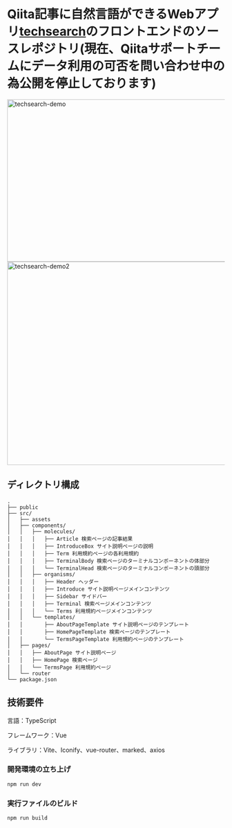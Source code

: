 # Qiita記事に自然言語ができるWebアプリ[techsearch](https://techserch.net/)のフロントエンドのソースレポジトリ(現在、Qiitaサポートチームにデータ利用の可否を問い合わせ中の為公開を停止しております)
<img width="710" height="375" alt="techsearch-demo" src="https://github.com/user-attachments/assets/dce16817-209b-4bbb-bde9-121acbd26b2a" />
<img width="700" height="470" alt="techsearch-demo2" src="https://github.com/user-attachments/assets/140f65e2-5c57-4102-9fd9-44cdc989bd16" />


## ディレクトリ構成
```
.
├── public
├── src/
│   ├── assets
│   ├── components/
│   │   ├── molecules/
│   │   │   ├── Article 検索ページの記事結果
│   │   │   ├── IntroduceBox サイト説明ページの説明
│   │   │   ├── Term 利用規約ページの各利用規約
│   │   │   ├── TerminalBody 検索ページのターミナルコンポーネントの体部分
│   │   │   └── TerminalHead 検索ページのターミナルコンポーネントの頭部分
│   │   ├── organisms/
│   │   │   ├── Header ヘッダー
│   │   │   ├── Introduce サイト説明ページメインコンテンツ
│   │   │   ├── Sidebar サイドバー
│   │   │   ├── Terminal 検索ページメインコンテンツ
│   │   │   └── Terms 利用規約ページメインコンテンツ
│   │   └── templates/
│   │       ├── AboutPageTemplate サイト説明ページのテンプレート
│   │       ├── HomePageTemplate 検索ページのテンプレート
│   │       └── TermsPageTemplate 利用規約ページのテンプレート
│   ├── pages/
│   │   ├── AboutPage サイト説明ページ
│   │   ├── HomePage 検索ページ
│   │   └── TermsPage 利用規約ページ
│   └── router
└── package.json
```

## 技術要件
言語：TypeScript

フレームワーク：Vue

ライブラリ：Vite、Iconify、vue-router、marked、axios

### 開発環境の立ち上げ

```sh
npm run dev
```

### 実行ファイルのビルド

```sh
npm run build
```
